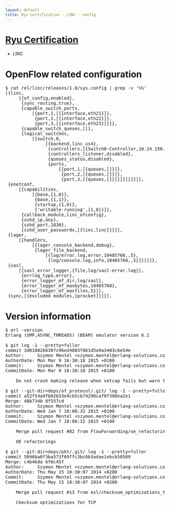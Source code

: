 ```yaml
---
layout: default
title: Ryu Certification - LINC - config
---
```

# [Ryu Certification](http://osrg.github.io/ryu/certification.html)
* LINC

# OpenFlow related configuration
<pre>
$ cat rel/linc/releases/1.0/sys.config | grep -v '%%'
[{linc,
     [{of_config,enabled},
      {sync_routing,true},
      {capable_switch_ports,
          [{port,1,[{interface,eth21}]},
           {port,2,[{interface,eth22}]},
           {port,3,[{interface,eth23}]}]},
      {capable_switch_queues,[]},
      {logical_switches,
          [{switch,0,
               [{backend,linc_us4},
                {controllers,[{Switch0-Controller,10.24.150.30,6633,tcp}]},
                {controllers_listener,disabled},
                {queues_status,disabled},
                {ports,
                    [{port,1,[{queues,[]}]},
                     {port,2,[{queues,[]}]},
                     {port,3,[{queues,[]}]}]}]}]}]},
 {enetconf,
     [{capabilities,
          [{base,{1,0}},
           {base,{1,1}},
           {startup,{1,0}},
           {'writable-running',{1,0}}]},
      {callback_module,linc_ofconfig},
      {sshd_ip,any},
      {sshd_port,1830},
      {sshd_user_passwords,[{linc,linc}]}]},
 {lager,
     [{handlers,
          [{lager_console_backend,debug},
           {lager_file_backend,
               [{log/error.log,error,10485760,,5},
                {log/console.log,info,10485760,,5}]}]}]},
 {sasl,
     [{sasl_error_logger,{file,log/sasl-error.log}},
      {errlog_type,error},
      {error_logger_mf_dir,log/sasl},
      {error_logger_mf_maxbytes,10485760},
      {error_logger_mf_maxfiles,5}]},
 {sync,[{excluded_modules,[procket]}]}].
</pre>

# Version information
<pre>
$ erl -version
Erlang (SMP,ASYNC_THREADS) (BEAM) emulator version 6.1

$ git log -1 --pretty=fuller
commit 3d0188266307c96ed4883f061d5a9a3403c6e54e
Author:     Szymon Mentel &lt;szymon.mentel@erlang-solutions.com&gt;
AuthorDate: Mon Mar 9 16:30:18 2015 +0100
Commit:     Szymon Mentel &lt;szymon.mentel@erlang-solutions.com&gt;
CommitDate: Mon Mar 9 16:30:18 2015 +0100

    Do not crash making release when setcap fails but warn the user

$ git --git-dir=deps/of_protocol/.git/ log -1 --pretty=fuller
commit a52f54a9fb02633e4cb5cb74290caf0f308ea2e1
Merge: 48b734b 8f557cd
Author:     Szymon Mentel &lt;szymon.mentel@erlang-solutions.com&gt;
AuthorDate: Wed Jan 7 18:08:32 2015 +0100
Commit:     Szymon Mentel &lt;szymon.mentel@erlang-solutions.com&gt;
CommitDate: Wed Jan 7 18:08:32 2015 +0100

    Merge pull request #82 from FlowForwarding/oe_refactorings
    
    OE refactorings

$ git --git-dir=deps/pkt/.git/ log -1 --pretty=fuller
commit 5b96ba0f3ba573f69ffc3bc6b3adae1ebcb58509
Merge: c4b46da 6f0c45f
Author:     Szymon Mentel &lt;szymon.mentel@erlang-solutions.com&gt;
AuthorDate: Thu May 15 10:30:07 2014 +0200
Commit:     Szymon Mentel &lt;szymon.mentel@erlang-solutions.com&gt;
CommitDate: Thu May 15 10:30:07 2014 +0200

    Merge pull request #13 from esl/checksum_optimizations_tcp
    
    Checksum optimizations for TCP
</pre>
